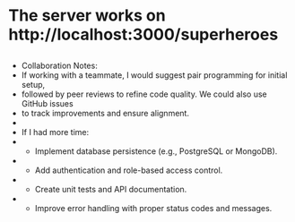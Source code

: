 # The server works on http://localhost:3000/superheroes
##
 * Collaboration Notes:
 * If working with a teammate, I would suggest pair programming for initial setup,
 * followed by peer reviews to refine code quality. We could also use GitHub issues
 * to track improvements and ensure alignment.
 *
 * If I had more time:
 * - Implement database persistence (e.g., PostgreSQL or MongoDB).
 * - Add authentication and role-based access control.
 * - Create unit tests and API documentation.
 * - Improve error handling with proper status codes and messages.
##
